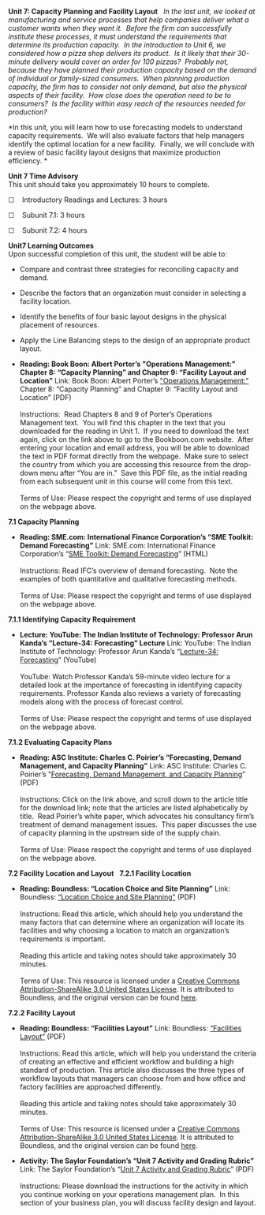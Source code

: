 **Unit 7: Capacity Planning and Facility Layout** <span id="7"></span> 
*In the last unit, we looked at manufacturing and service processes that
help companies deliver what a customer wants when they want it.  Before
the firm can successfully institute these processes, it must understand
the requirements that determine its production capacity.  In the
introduction to Unit 6, we considered how a pizza shop delivers its
product.  Is it likely that their 30-minute delivery would cover an
order for 100 pizzas?  Probably not, because they have planned their
production capacity based on the demand of individual or family-sized
consumers.  When planning production capacity, the firm has to consider
not only demand, but also the physical aspects of their facility.  How
close does the operation need to be to consumers?  Is the facility
within easy reach of the resources needed for production?*  
  
 *In this unit, you will learn how to use forecasting models to
understand capacity requirements.  We will also evaluate factors that
help managers identify the optimal location for a new facility. 
Finally, we will conclude with a review of basic facility layout designs
that maximize production efficiency. *

**Unit 7 Time Advisory**  
This unit should take you approximately 10 hours to complete.

☐    Introductory Readings and Lectures: 3 hours

☐    Subunit 7.1: 3 hours

☐    Subunit 7.2: 4 hours

**Unit7 Learning Outcomes**  
Upon successful completion of this unit, the student will be able to:

-   Compare and contrast three strategies for reconciling capacity and
    demand.
-   Describe the factors that an organization must consider in selecting
    a facility location.
-   Identify the benefits of four basic layout designs in the physical
    placement of resources.
-   Apply the Line Balancing steps to the design of an appropriate
    product layout.

-   **Reading: Book Boon: Albert Porter’s "Operations Management:"
    Chapter 8: “Capacity Planning” and Chapter 9: “Facility Layout and
    Location”**
    Link: Book Boon: Albert Porter’s ["Operations
    Management:"](http://bookboon.com/en/textbooks/management-organisation/operations-management)
    Chapter 8: “Capacity Planning” and Chapter 9: “Facility Layout and
    Location” (PDF)  
        
     Instructions:  Read Chapters 8 and 9 of Porter’s Operations
    Management text.  You will find this chapter in the text that you
    downloaded for the reading in Unit 1.  If you need to download the
    text again, click on the link above to go to the Bookboon.com
    website.  After entering your location and email address, you will
    be able to download the text in PDF format directly from the
    webpage.  Make sure to select the country from which you are
    accessing this resource from the drop-down menu after “You are in.”
     Save this PDF file, as the initial reading from each subsequent
    unit in this course will come from this text.  
        
     Terms of Use: Please respect the copyright and terms of use
    displayed on the webpage above.

**7.1 Capacity Planning** <span id="7.1"></span> 
-   **Reading: SME.com: International Finance Corporation’s “SME
    Toolkit: Demand Forecasting”**
    Link: SME.com: International Finance Corporation’s “[SME Toolkit:
    Demand
    Forecasting](http://www.smetoolkit.org/smetoolkit/en/content/en/416/Demand-Forecasting)”
    (HTML)  
        
     Instructions: Read IFC’s overview of demand forecasting.  Note the
    examples of both quantitative and qualitative forecasting methods.  
        
     Terms of Use: Please respect the copyright and terms of use
    displayed on the webpage above.

**7.1.1 Identifying Capacity Requirement** <span id="7.1.1"></span> 
-   **Lecture: YouTube: The Indian Institute of Technology: Professor
    Arun Kanda’s “Lecture-34: Forecasting” Lecture**
    Link: YouTube: The Indian Institute of Technology: Professor Arun
    Kanda’s “[Lecture-34:
    Forecasting](http://www.youtube.com/watch?v=DVEbZ__FNRg&playnext=1&list=PL77666DE87154BEE2)”
    (YouTube)  
        
     YouTube: Watch Professor Kanda’s 59-minute video lecture for a
    detailed look at the importance of forecasting in identifying
    capacity requirements. Professor Kanda also reviews a variety of
    forecasting models along with the process of forecast control.  
        
     Terms of Use: Please respect the copyright and terms of use
    displayed on the webpage above.

**7.1.2 Evaluating Capacity Plans** <span id="7.1.2"></span> 
-   **Reading: ASC Institute: Charles C. Poirier’s “Forecasting, Demand
    Management, and Capacity Planning”**
    Link: ASC Institute: Charles C. Poirier’s “[Forecasting, Demand
    Management, and Capacity
    Planning](http://www.ascinstitute.com/products_whitepapers.php)”
    (PDF)  
        
     Instructions: Click on the link above, and scroll down to the
    article title for the download link; note that the articles are
    listed alphabetically by title.  Read Poirier’s white paper, which
    advocates his consultancy firm’s treatment of demand management
    issues.  This paper discusses the use of capacity planning in the
    upstream side of the supply chain.  
        
     Terms of Use: Please respect the copyright and terms of use
    displayed on the webpage above.

**7.2 Facility Location and Layout** <span id="7.2"></span> 
**7.2.1 Facility Location** <span id="7.2.1"></span> 
-   **Reading: Boundless: “Location Choice and Site Planning”**
    Link: Boundless: [“Location Choice and Site
    Planning”](http://www.saylor.org/site/wp-content/uploads/2013/04/BUS300-7.2.1-LocationChoice.pdf)
    (PDF)  
        
     Instructions: Read this article, which should help you understand
    the many factors that can determine where an organization will
    locate its facilities and why choosing a location to match an
    organization’s requirements is important.  
        
     Reading this article and taking notes should take approximately 30
    minutes.  
        
     Terms of Use: This resource is licensed under a [Creative Commons
    Attribution-ShareAlike 3.0 United States
    License](http://creativecommons.org/licenses/by-sa/3.0/us/). It is
    attributed to Boundless, and the original version can be found
    [here](https://www.boundless.com/business/operations-management/planning-for-operations/location-choice-and-site-planning/).

**7.2.2 Facility Layout** <span id="7.2.2"></span> 
-   **Reading: Boundless: “Facilities Layout”**
    Link: Boundless: [“Facilities
    Layout”](http://www.saylor.org/site/wp-content/uploads/2013/04/BUS300-7.2.2-FacilitiesLayout.pdf)
    (PDF)  
        
     Instructions: Read this article, which will help you understand the
    criteria of creating an effective and efficient workflow and
    building a high standard of production. This article also discusses
    the three types of workflow layouts that managers can choose from
    and how office and factory facilities are approached differently.  
        
     Reading this article and taking notes should take approximately 30
    minutes.  
        
     Terms of Use: This resource is licensed under a [Creative Commons
    Attribution-ShareAlike 3.0 United States
    License](http://creativecommons.org/licenses/by-sa/3.0/us/). It is
    attributed to Boundless, and the original version can be found
    [here](https://www.boundless.com/business/operations-management/planning-for-operations/facilities-layout/).

-   **Activity: The Saylor Foundation’s “Unit 7 Activity and Grading
    Rubric”**
    Link: The Saylor Foundation’s “[Unit 7 Activity and Grading
    Rubric](http://www.saylor.org/site/wp-content/uploads/2012/06/BUS300-Unit-7-Activity-FINAL.pdf)”
    (PDF)  
        
     Instructions: Please download the instructions for the activity in
    which you continue working on your operations management plan.  In
    this section of your business plan, you will discuss facility design
    and layout.


